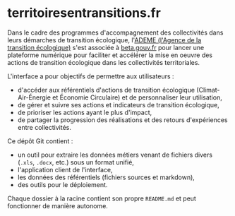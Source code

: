 # territoiresentransitions.fr

Dans le cadre des programmes d'accompagnement des collectivités dans leurs
démarches de transition écologique, l'[ADEME (l'Agence de la transition
écologique)](https://www.ademe.fr/) s'est associée à
[beta.gouv.fr](https://beta.gouv.fr/) pour lancer une plateforme numérique
pour faciliter et accélérer la mise en oeuvre des actions de transition
écologique dans les collectivités territoriales.

L'interface a pour objectifs de permettre aux utilisateurs :
- d'accéder aux référentiels d'actions de transition écologique
  (Climat-Air-Énergie et Économie Circulaire) et de personnaliser leur
  utilisation,
- de gérer et suivre ses actions et indicateurs de transition écologique,
- de prioriser les actions ayant le plus d'impact,
- de partager la progression des réalisations et des retours d'expériences
      entre collectivités.

Ce dépôt Git contient :
- un outil pour extraire les données métiers venant de fichiers divers (`.xls`,
  `.docx`, etc.) sous un format unifié,
- l'application client de l'interface,
- les données des référentiels (fichiers sources et markdown),
- des outils pour le déploiement.

Chaque dossier à la racine contient son propre `README.md` et peut fonctionner
de manière autonome.
